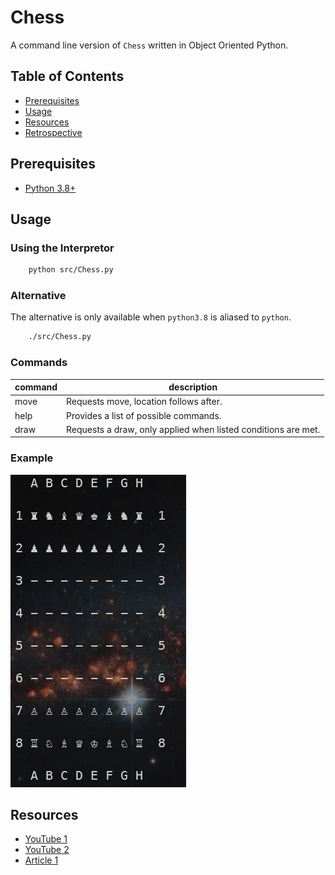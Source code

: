 # Chess

A command line version of `Chess` written in Object Oriented Python.

## Table of Contents

- [Prerequisites](#prerequisites)
- [Usage](#usage)
- [Resources](#resources)
- [Retrospective](#retrospective)

## Prerequisites

- [Python 3.8+](https://www.python.org/downloads/)

## Usage

### Using the Interpretor

```bash
    python src/Chess.py
```

### Alternative

The alternative is only available when `python3.8` is aliased to `python`.

```bash
    ./src/Chess.py
```

### Commands

| command | description                                                   |
| ------- | ------------------------------------------------------------- |
| move    | Requests move, location follows after.                        |
| help    | Provides a list of possible commands.                         |
| draw    | Requests a draw, only applied when listed conditions are met. |

### Example

![Chess](./resources/example.png)

## Resources
- [YouTube 1](https://youtu.be/zp3VMe0Jpf8)
- [YouTube 2](https://www.youtube.com/watch?v=l-hh51ncgDI)
- [Article 1](https://www.freecodecamp.org/news/simple-chess-ai-step-by-step-1d55a9266977/)
